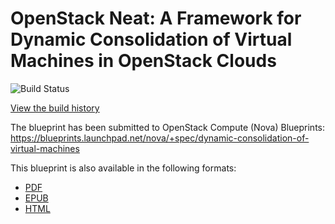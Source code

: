 # OpenStack Neat: A Framework for Dynamic Consolidation of Virtual Machines in OpenStack Clouds

![Build Status](https://secure.travis-ci.org/beloglazov/openstack-neat.png)

[View the build history](http://travis-ci.org/beloglazov/openstack-neat)

The blueprint has been submitted to OpenStack Compute (Nova) Blueprints: https://blueprints.launchpad.net/nova/+spec/dynamic-consolidation-of-virtual-machines

This blueprint is also available in the following formats:

- [PDF](https://github.com/beloglazov/openstack-neat/raw/master/doc/blueprint/openstack-neat-blueprint.pdf
  "Download this blueprint in the PDF format")
- [EPUB](https://github.com/beloglazov/openstack-neat/raw/master/doc/blueprint/openstack-neat-blueprint.epub
  "Download this blueprint in the EPUB format")
- [HTML](https://raw.github.com/beloglazov/openstack-neat/master/doc/blueprint/openstack-neat-blueprint.html
  "Download this blueprint in the HTML format")
